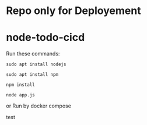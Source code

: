 # Repo only for Deployement


# node-todo-cicd

Run these commands:


`sudo apt install nodejs`


`sudo apt install npm`


`npm install`

`node app.js`

or Run by docker compose

test

